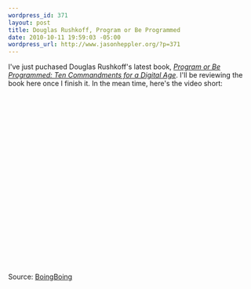```yaml
--- 
wordpress_id: 371
layout: post
title: Douglas Rushkoff, Program or Be Programmed
date: 2010-10-11 19:59:03 -05:00
wordpress_url: http://www.jasonheppler.org/?p=371
---
```

I've just puchased Douglas Rushkoff's latest book, <em><a href="ttp://www.amazon.com/gp/product/1935928155?ie=UTF8&tag=jasohepp-20&linkCode=as2&camp=1789&creative=9325&creativeASIN=1935928155">Program or Be Programmed: Ten Commandments for a Digital Age</a></em>.  I'll be reviewing the book here once I finish it.  In the mean time, here's the video short:

<object classid="clsid:d27cdb6e-ae6d-11cf-96b8-444553540000" width="500" height="350" codebase="http://download.macromedia.com/pub/shockwave/cabs/flash/swflash.cab#version=6,0,40,0"><param name="allowFullScreen" value="true" /><param name="allowScriptAccess" value="always" /><param name="src" value="http://www.youtube.com/v/kgicuytCkoY&amp;hl=en_US&amp;feature=player_embedded&amp;version=3" /><param name="allowfullscreen" value="true" /><embed type="application/x-shockwave-flash" width="500" height="350" src="http://www.youtube.com/v/kgicuytCkoY&amp;hl=en_US&amp;feature=player_embedded&amp;version=3" allowscriptaccess="always" allowfullscreen="true"></embed></object>

Source: <a href="http://www.boingboing.net/2010/10/06/program-or-be-progra-1.html">BoingBoing</a>
